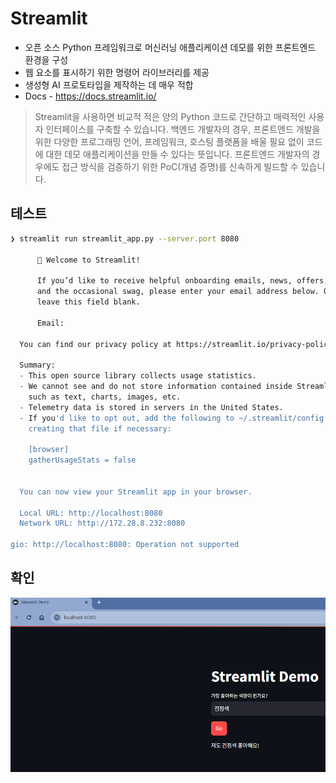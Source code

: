 # Streamlit

- 오픈 소스 Python 프레임워크로 머신러닝 애플리케이션 데모를 위한 프론트엔드 환경을 구성
- 웹 요소를 표시하기 위한 명령어 라이브러리를 제공
- 생성형 AI 프로토타입을 제작하는 데 매우 적합
- Docs - <https://docs.streamlit.io/>

> Streamlit을 사용하면 비교적 적은 양의 Python 코드로 간단하고 매력적인 사용자 인터페이스를 구축할 수 있습니다. 백엔드 개발자의 경우, 프론트엔드 개발을 위한 다양한 프로그래밍 언어, 프레임워크, 호스팅 플랫폼을 배울 필요 없이 코드에 대한 데모 애플리케이션을 만들 수 있다는 뜻입니다. 프론트엔드 개발자의 경우에도 접근 방식을 검증하기 위한 PoC(개념 증명)를 신속하게 빌드할 수 있습니다.

## 테스트

```zsh
❯ streamlit run streamlit_app.py --server.port 8080

      👋 Welcome to Streamlit!

      If you’d like to receive helpful onboarding emails, news, offers, promotions,
      and the occasional swag, please enter your email address below. Otherwise,
      leave this field blank.

      Email:  

  You can find our privacy policy at https://streamlit.io/privacy-policy

  Summary:
  - This open source library collects usage statistics.
  - We cannot see and do not store information contained inside Streamlit apps,
    such as text, charts, images, etc.
  - Telemetry data is stored in servers in the United States.
  - If you'd like to opt out, add the following to ~/.streamlit/config.toml,
    creating that file if necessary:

    [browser]
    gatherUsageStats = false


  You can now view your Streamlit app in your browser.

  Local URL: http://localhost:8080
  Network URL: http://172.28.8.232:8080

gio: http://localhost:8080: Operation not supported
```

## 확인
![alt text](image.png)